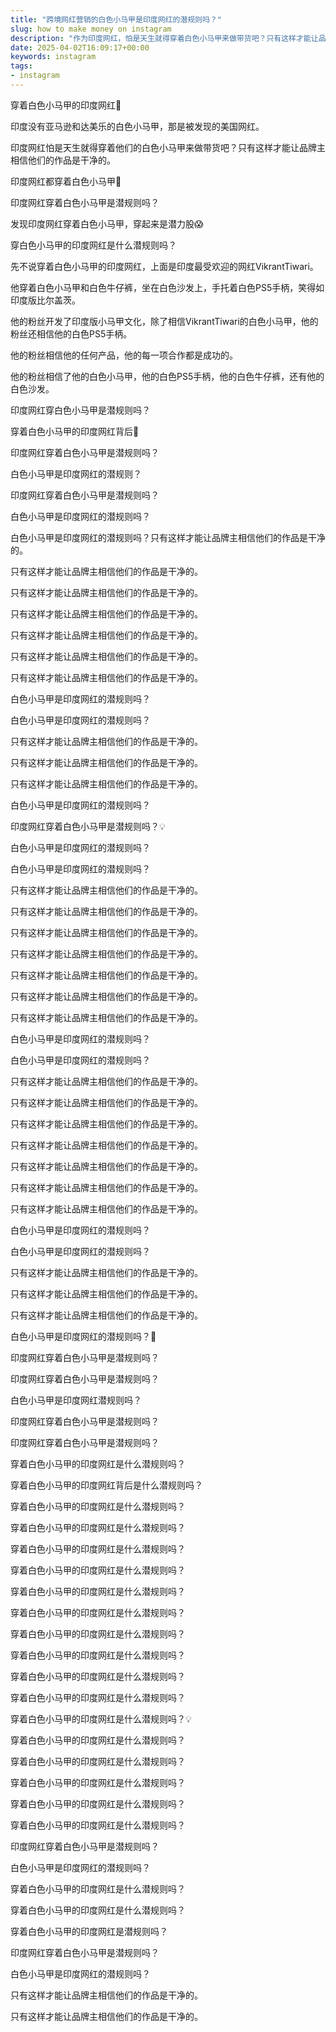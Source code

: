```yaml
---
title: "跨境网红营销的白色小马甲是印度网红的潜规则吗？"
slug: how to make money on instagram
description: "作为印度网红，怕是天生就得穿着白色小马甲来做带货吧？只有这样才能让品牌主相信他们的作品是干净的。"
date: 2025-04-02T16:09:17+00:00
keywords: instagram
tags:
- instagram
---
```


穿着白色小马甲的印度网红📢


印度没有亚马逊和达美乐的白色小马甲，那是被发现的美国网红。

印度网红怕是天生就得穿着他们的白色小马甲来做带货吧？只有这样才能让品牌主相信他们的作品是干净的。


印度网红都穿着白色小马甲📌


印度网红穿着白色小马甲是潜规则吗？


发现印度网红穿着白色小马甲，穿起来是潜力股😱


穿白色小马甲的印度网红是什么潜规则吗？


先不说穿着白色小马甲的印度网红，上面是印度最受欢迎的网红VikrantTiwari。

他穿着白色小马甲和白色牛仔裤，坐在白色沙发上，手托着白色PS5手柄，笑得如印度版比尔盖茨。

他的粉丝开发了印度版小马甲文化，除了相信VikrantTiwari的白色小马甲，他的粉丝还相信他的白色PS5手柄。

他的粉丝相信他的任何产品，他的每一项合作都是成功的。

他的粉丝相信了他的白色小马甲，他的白色PS5手柄，他的白色牛仔裤，还有他的白色沙发。


印度网红穿白色小马甲是潜规则吗？


穿着白色小马甲的印度网红背后👀


印度网红穿着白色小马甲是潜规则吗？

白色小马甲是印度网红的潜规则？


印度网红穿着白色小马甲是潜规则吗？


白色小马甲是印度网红的潜规则吗？

白色小马甲是印度网红的潜规则吗？只有这样才能让品牌主相信他们的作品是干净的。

只有这样才能让品牌主相信他们的作品是干净的。

只有这样才能让品牌主相信他们的作品是干净的。

只有这样才能让品牌主相信他们的作品是干净的。

只有这样才能让品牌主相信他们的作品是干净的。

只有这样才能让品牌主相信他们的作品是干净的。

只有这样才能让品牌主相信他们的作品是干净的。

白色小马甲是印度网红的潜规则吗？

白色小马甲是印度网红的潜规则吗？

只有这样才能让品牌主相信他们的作品是干净的。

只有这样才能让品牌主相信他们的作品是干净的。

只有这样才能让品牌主相信他们的作品是干净的。

白色小马甲是印度网红的潜规则吗？

印度网红穿着白色小马甲是潜规则吗？💡


白色小马甲是印度网红的潜规则吗？

白色小马甲是印度网红的潜规则吗？

只有这样才能让品牌主相信他们的作品是干净的。

只有这样才能让品牌主相信他们的作品是干净的。

只有这样才能让品牌主相信他们的作品是干净的。

只有这样才能让品牌主相信他们的作品是干净的。

只有这样才能让品牌主相信他们的作品是干净的。

只有这样才能让品牌主相信他们的作品是干净的。

只有这样才能让品牌主相信他们的作品是干净的。

白色小马甲是印度网红的潜规则吗？

白色小马甲是印度网红的潜规则吗？

只有这样才能让品牌主相信他们的作品是干净的。

只有这样才能让品牌主相信他们的作品是干净的。

只有这样才能让品牌主相信他们的作品是干净的。

只有这样才能让品牌主相信他们的作品是干净的。

只有这样才能让品牌主相信他们的作品是干净的。

只有这样才能让品牌主相信他们的作品是干净的。

只有这样才能让品牌主相信他们的作品是干净的。

白色小马甲是印度网红的潜规则吗？

白色小马甲是印度网红的潜规则吗？

只有这样才能让品牌主相信他们的作品是干净的。

只有这样才能让品牌主相信他们的作品是干净的。

只有这样才能让品牌主相信他们的作品是干净的。

白色小马甲是印度网红的潜规则吗？📝


印度网红穿着白色小马甲是潜规则吗？


印度网红穿着白色小马甲是潜规则吗？

白色小马甲是印度网红潜规则吗？

印度网红穿着白色小马甲是潜规则吗？

印度网红穿着白色小马甲是潜规则吗？

穿着白色小马甲的印度网红是什么潜规则吗？

穿着白色小马甲的印度网红背后是什么潜规则吗？

穿着白色小马甲的印度网红是什么潜规则吗？

穿着白色小马甲的印度网红是什么潜规则吗？

穿着白色小马甲的印度网红是什么潜规则吗？

穿着白色小马甲的印度网红是什么潜规则吗？

穿着白色小马甲的印度网红是什么潜规则吗？

穿着白色小马甲的印度网红是什么潜规则吗？

穿着白色小马甲的印度网红是什么潜规则吗？

穿着白色小马甲的印度网红是什么潜规则吗？

穿着白色小马甲的印度网红是什么潜规则吗？

穿着白色小马甲的印度网红是什么潜规则吗？

穿着白色小马甲的印度网红是什么潜规则吗？💡

穿着白色小马甲的印度网红是什么潜规则吗？

穿着白色小马甲的印度网红是什么潜规则吗？

穿着白色小马甲的印度网红是什么潜规则吗？

穿着白色小马甲的印度网红是什么潜规则吗？

穿着白色小马甲的印度网红是什么潜规则吗？


印度网红穿着白色小马甲是潜规则吗？

白色小马甲是印度网红的潜规则吗？

穿着白色小马甲的印度网红是什么潜规则吗？

穿着白色小马甲的印度网红是什么潜规则吗？


穿着白色小马甲的印度网红是潜规则吗？


印度网红穿着白色小马甲是潜规则吗？

白色小马甲是印度网红的潜规则吗？

只有这样才能让品牌主相信他们的作品是干净的。

只有这样才能让品牌主相信他们的作品是干净的。